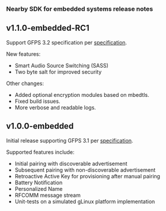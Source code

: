 ### Nearby SDK for embedded systems release notes

## v1.1.0-embedded-RC1
Support GFPS 3.2 specification per [specification](https://developers.google.com/nearby/fast-pair/specifications/introduction).

New features:
* Smart Audio Source Switching (SASS)
* Two byte salt for improved security

Other changes:
* Added optional encryption modules based on mbedtls.
* Fixed build issues.
* More verbose and readable logs.

## v1.0.0-embedded
Initial release supporting GFPS 3.1 per [specification](https://developers.google.com/nearby/fast-pair/specifications/introduction).

Supported features include:
* Initial pairing with discoverable advertisement
* Subsequent pairing with non-discoverable advertisement
* Retroactive Active Key for provisioning after manual pairing
* Battery Notification
* Personalized Name
* RFCOMM message stream
* Unit-tests on a simulated gLinux platform implementation 
